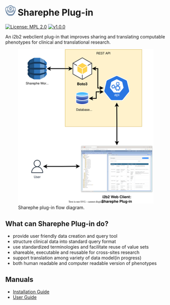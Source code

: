 # ![sharephe log](doc/img/Sharephe_icon_32x32.png) Sharephe Plug-in

[![License: MPL 2.0](https://img.shields.io/badge/License-MPL%202.0-blue.svg)](https://opensource.org/licenses/MPL-2.0)
[![v1.0.0](https://img.shields.io/badge/version-v0.4.0-green)](https://github.com/kvb2univpitt/sharephe/releases/tag/v0.1.0)

An i2b2 webclient plug-in that improves sharing and translating computable phenotypes for clinical and translational research.

<figure>
    <img src="doc/img/sharephe_plugin.svg" alt="sharephe Diagram"/>
    <figcaption>Sharephe plug-in flow diagram.</figcaption>
</figure>

## What can Sharephe Plug-in do?

- provide user friendly data creation and query tool
- structure clinical data into standard query format
- use standardized terminologies and facilitate reuse of value sets
- shareable, executable and reusable for cross-sites research
- support translation among variety of data model(in progress)
- both human readable and computer readable version of phenotypes

## Manuals

- [Installation Guide](doc/installation_guide.md)
- [User Guide](doc/user_guide.md)
